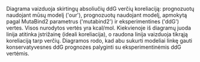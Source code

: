 Diagrama vaizduoja skirtingų absoliučių ddG verčių koreliaciją: prognozuotų naudojant mūsų modelį ('our'), prognozuotų naudojant modelį, apmokytą pagal MutaBind2 parametrus ('mutabind2') ir eksperimentines ('ddG') vertes.
Visos nurodytos vertės yra kcal/mol.
Kiekvienoje iš diagramų juoda linija atitinka įstrižainę (ideali koreliacija), o raudona linija vaizduoja tikrąją koreliaciją tarp verčių.
Diagramos rodo, kad abu sukurti modeliai linkę gauti konservatyvesnes ddG prognozes palyginti su eksperimentinėmis ddG vertėmis.
